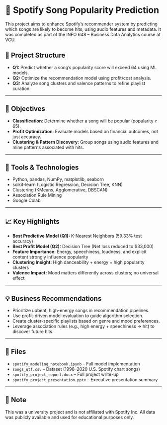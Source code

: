 # 🎵 Spotify Song Popularity Prediction

This project aims to enhance Spotify’s recommender system by predicting which songs are likely to become hits, using audio features and metadata. It was completed as part of the INFO 648 – Business Data Analytics course at VCU.

## 📁 Project Structure

- **Q1:** Predict whether a song’s popularity score will exceed 64 using ML models.
- **Q2:** Optimize the recommendation model using profit/cost analysis.
- **Q3:** Analyze song clusters and valence patterns to refine playlist curation.

---

## 🧠 Objectives

- **Classification**: Determine whether a song will be popular (popularity ≥ 65).
- **Profit Optimization**: Evaluate models based on financial outcomes, not just accuracy.
- **Clustering & Pattern Discovery**: Group songs using audio features and mine patterns associated with hits.

---

## 🔧 Tools & Technologies

- Python, pandas, NumPy, matplotlib, seaborn
- scikit-learn (Logistic Regression, Decision Tree, KNN)
- Clustering (KMeans, Agglomerative, DBSCAN)
- Association Rule Mining
- Google Colab 

---

## 📈 Key Highlights

- **Best Predictive Model (Q1):** K-Nearest Neighbors (59.33% test accuracy)
- **Best Profit Model (Q2):** Decision Tree (Net loss reduced to $33,000)
- **Feature Importance:** Energy, speechiness, loudness, and explicit content strongly influence popularity
- **Clustering Insight:** High danceability + energy = high popularity clusters
- **Valence Impact:** Mood matters differently across clusters; no universal effect

---

## 💡 Business Recommendations

- Prioritize upbeat, high-energy songs in recommendation pipelines.
- Use profit-driven model evaluation to guide algorithm selection.
- Create cluster-specific playlists based on genre and mood preferences.
- Leverage association rules (e.g., high energy + speechiness → hit) to discover future hits.

---

## 📂 Files

- `spotify_modeling_notebook.ipynb` – Full model implementation
- `songs_utf.csv` – Dataset (1998–2020 U.S. Spotify chart songs)
- `spotify_project_report.docx` – Full project write-up
- `spotify_project_presentation.pptx` – Executive presentation summary

---

## 📌 Note

This was a university project and is not affiliated with Spotify Inc. All data was publicly available and used for educational purposes only.
